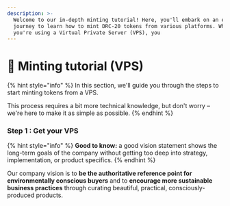 ```yaml
---
description: >-
  Welcome to our in-depth minting tutorial! Here, you'll embark on an exciting
  journey to learn how to mint DRC-20 tokens from various platforms. Whether
  you're using a Virtual Private Server (VPS), you
---
```


# 🚀 Minting tutorial (VPS)

{% hint style="info" %}
In this section, we'll guide you through the steps to start minting tokens from a VPS.&#x20;

This process requires a bit more technical knowledge, but don't worry – we're here to make it as simple as possible.
{% endhint %}

### Step 1 : Get your VPS

{% hint style="info" %}
**Good to know:** a good vision statement shows the long-term goals of the company without getting too deep into strategy, implementation, or product specifics.
{% endhint %}

Our company vision is to **be the authoritative reference point for environmentally conscious buyers** and to **encourage more sustainable business practices** through curating beautiful, practical, consciously-produced products.

>
